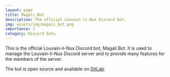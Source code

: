 ```yaml
---
layout: page
title: Magali Bot
description: The official Louvain-li-Nux Discord bot.
img: assets/img/magali_bot.png
importance: 1
category: Discord bots
---
```


This is the official Louvain-li-Nux Discord bot, Magali Bot. It is used to manage the Louvain-li-Nux Discord server and to provide many features for the members of the server.

The bot is open source and available on [GitLab](https://gitlab.com/louvainlinux/magali-bot).